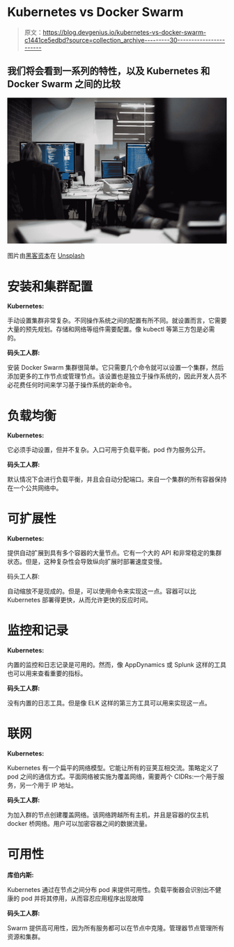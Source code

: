 # Kubernetes vs Docker Swarm

> 原文：<https://blog.devgenius.io/kubernetes-vs-docker-swarm-c1441ce5edbd?source=collection_archive---------30----------------------->

## 我们将会看到一系列的特性，以及 Kubernetes 和 Docker Swarm 之间的比较

![](img/5f175f49e91916aaffe24201614c2449.png)

图片由[黑客资本](https://unsplash.com/@hackcapital?utm_source=medium&utm_medium=referral)在 [Unsplash](https://unsplash.com?utm_source=medium&utm_medium=referral)

# **安装和集群配置**

**Kubernetes:**

手动设置集群非常复杂。不同操作系统之间的配置有所不同。就设置而言，它需要大量的预先规划。存储和网络等组件需要配置。像 kubectl 等第三方包是必需的。

**码头工人群:**

安装 Docker Swarm 集群很简单。它只需要几个命令就可以设置一个集群，然后添加更多的工作节点或管理节点。该设置也是独立于操作系统的，因此开发人员不必花费任何时间来学习基于操作系统的新命令。

# **负载均衡**

**Kubernetes:**

它必须手动设置，但并不复杂。入口可用于负载平衡。pod 作为服务公开。

**码头工人群:**

默认情况下会进行负载平衡，并且会自动分配端口。来自一个集群的所有容器保持在一个公共网络中。

# **可扩展性**

**Kubernetes:**

提供自动扩展到具有多个容器的大量节点。它有一个大的 API 和非常稳定的集群状态。但是，这种复杂性会导致纵向扩展时部署速度变慢。

码头工人群:

自动缩放不是现成的。但是，可以使用命令来实现这一点。容器可以比 Kubernetes 部署得更快，从而允许更快的反应时间。

# **监控和记录**

**Kubernetes:**

内置的监控和日志记录是可用的。然而，像 AppDynamics 或 Splunk 这样的工具也可以用来查看重要的指标。

**码头工人群:**

没有内置的日志工具。但是像 ELK 这样的第三方工具可以用来实现这一点。

# **联网**

**Kubernetes:**

Kubernetes 有一个扁平的网络模型。它能让所有的豆荚互相交流。策略定义了 pod 之间的通信方式。平面网络被实施为覆盖网络，需要两个 CIDRs:一个用于服务，另一个用于 IP 地址。

**码头工人群:**

为加入群的节点创建覆盖网络。该网络跨越所有主机，并且是容器的仅主机 docker 桥网络。用户可以加密容器之间的数据流量。

# **可用性**

**库伯内斯:**

Kubernetes 通过在节点之间分布 pod 来提供可用性。负载平衡器会识别出不健康的 pod 并将其停用，从而容忍应用程序出现故障

**码头工人群:**

Swarm 提供高可用性，因为所有服务都可以在节点中克隆。管理器节点管理所有资源和集群。